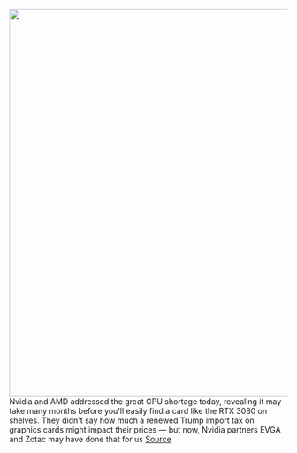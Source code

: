 <img src='https://cdn.vox-cdn.com/thumbor/eY3o0mUfzD-haeSY0AeD6suUXLw=/0x0:2000x1333/1200x800/filters:focal(840x507:1160x827)/cdn.vox-cdn.com/uploads/chorus_image/image/68659852/evga_geforce_rtx_3080.0.jpg' width='700px' /><br/>
Nvidia and AMD addressed the great GPU shortage today, revealing it may take many months before you'll easily find a card like the RTX 3080 on shelves. They didn't say how much a renewed Trump import tax on graphics cards might impact their prices — but now, Nvidia partners EVGA and Zotac may have done that for us
<a href='https://www.theverge.com/2021/1/13/22228470/nvidia-evga-zotac-raise-prices-rtx-3080-3070-3060-3090'> Source <a/>